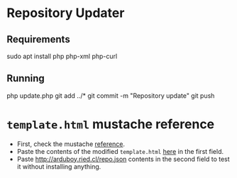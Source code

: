 # Repository Updater

## Requirements

  sudo apt install php php-xml php-curl
  
## Running

  php update.php
  git add ../*
  git commit -m "Repository update"
  git push
  
# `template.html` mustache reference

* First, check the mustache [reference](https://mustache.github.io/mustache.5.html).
* Paste the contents of the modified `template.html` [here](https://mustache.github.io/#demo) in the 
first field.
* Paste http://arduboy.ried.cl/repo.json contents in the second field to test it without installing anything.

